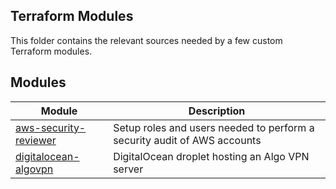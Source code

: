 ## Terraform Modules

This folder contains the relevant sources needed by a few custom Terraform modules.


## Modules

| Module                                                   | Description                                                              |
| -------------------------------------------------------- | ------------------------------------------------------------------------ |
| [aws-security-reviewer](aws-security-reviewer/README.md) | Setup roles and users needed to perform a security audit of AWS accounts |
| [digitalocean-algovpn](digitalocean-algovpn/README.md)   | DigitalOcean droplet hosting an Algo VPN server                          |
